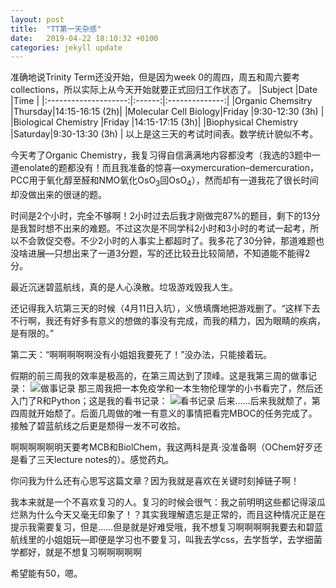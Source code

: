 ```yaml
---
layout: post
title:  "TT第一天杂感"
date:   2019-04-22 18:10:32 +0100
categories: jekyll update
---
```

准确地说Trinity Term还没开始，但是因为week 0的周四，周五和周六要考collections，所以实际上从今天开始就要正式回归工作状态了。
|Subject               |Date    |Time            |
|:--------------------:|:------:|:--------------:|
|Organic Chemsitry     |Thursday|14:15-16:15 (2h)|
|Molecular Cell Biology|Friday  |9:30-12:30 (3h) |
|Biological Chemistry  |Friday  |14:15-17:15 (3h)|
|Biophysical Chemistry |Saturday|9:30-13:30 (3h) |
以上是这三天的考试时间表。数学统计貌似不考。

今天考了Organic Chemistry，我复习得自信满满地内容都没考（我选的3题中一道enolate的题都没有！而且我准备的惊喜—oxymercuration–demercuration，PCC用于氧化醇至醛和NMO氧化OsO<sub>3</sub>回OsO<sub>4</sub>），然而却有一道我花了很长时间却没做出来的很谜的题。

时间是2个小时，完全不够啊！2小时过去后我才刚做完87%的题目，剩下的13分是我暂时想不出来的难题。不过这次是不同学科2小时和3小时的考试一起考，所以不会敦促交卷。不少2小时的人事实上都超时了。我多花了30分钟，那道难题也没啥进展—只想出来了一道3分题，写的还比较丑比较简陋，不知道能不能得2分。

最近沉迷碧蓝航线，真的是人心涣散。垃圾游戏毁我人生。

还记得我入坑第三天的时候（4月11日入坑），义愤填膺地把游戏删了。“这样下去不行啊，我还有好多有意义的想做的事没有完成，而我的精力，因为眼睛的疾病，是有限的。”

第二天：“啊啊啊啊啊没有小姐姐我要死了！”没办法，只能接着玩。

假期的前三周我的效率是极高的，在第三周达到了顶峰。这是我第三周的做事记录：
![做事记录](https://i.loli.net/2019/04/26/5cc2246c052c2.png)
那三周我把一本免疫学和一本生物伦理学的小书看完了，然后还入门了R和Python；这是我的看书记录：
![看书记录](https://i.loli.net/2019/04/26/5cc22351f1352.png)
后来……后来我就颓了，第四周就开始颓了。后面几周做的唯一有意义的事情把看完MBOC的任务完成了。接触了碧蓝航线之后更是颓得一发不可收拾。

啊啊啊啊啊明天要考MCB和BiolChem，我这两科是真·没准备啊（OChem好歹还是看了三天lecture notes的）。感觉药丸。

你问我为什么还有心思写这篇文章？因为我就是喜欢在关键时刻掉链子啊！

我本来就是一个不喜欢复习的人。复习的时候会很气：我之前明明这些都记得滚瓜烂熟为什么今天又毫无印象了！？其实我理解遗忘是正常的，而且这种情况正是在提示我需要复习，但是……但是就是好难受哦，我不想复习啊啊啊啊我要去和碧蓝航线里的小姐姐玩—即便是学习也不要复习，叫我去学css，去学哲学，去学细菌学都好，就是不想复习啊啊啊啊啊

希望能有50，嗯。